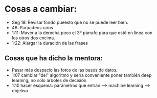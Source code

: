 # Cosas a cambiar:


- Seg 18: Revisar fondo  pueesto que no se puede leer bien.
- 48: Parpadeos raros
- 1:11: Mover a la derecha poco el 3º párrafo para que esté en línea con los otros dos encima.
- 1:22: Alargar la duración de las frases

## Cosas que ha dicho la mentora:
  - Pasar más despacio las fotos de las bases de datos.
  - 1:07 cambiar "del" algoritmo y sería conveniente poner también deep learning, no solo árboles de decisión.
  - 1:10 hacer esquema: parámetros que entran --> machine learning --> objetivo
